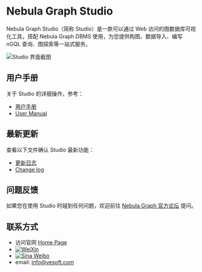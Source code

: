 # Nebula Graph Studio

Nebula Graph Studio（简称 Studio）是一款可以通过 Web 访问的图数据库可视化工具，搭配 Nebula Graph DBMS 使用，为您提供构图、数据导入、编写 nGQL 查询、图探索等一站式服务。

![Studio 界面截图](https://docs-cdn.nebula-graph.com.cn/nebula-studio-docs/st-ug-024.png "Studio 界面一览")

## 用户手册

关于 Studio 的详细操作，参考：

- [用户手册](docs/cn/st-ug-toc.md)
- [User Manual](./docs/nebula-graph-studio-user-guide-en.md)

## 最新更新

查看以下文件确认 Studio 最新功能：

- [更新日志](docs/CHANGELOG-zh.md)
- [Change log](docs/CHANGELOG-en.md)

## 问题反馈

如果您在使用 Studio 时碰到任何问题，欢迎前往 [Nebula Graph 官方论坛](https://discuss.nebula-graph.com.cn/ "点击前往 Nebula Graph 官方论坛") 提问。

## 联系方式

- 访问官网 [Home Page](http://nebula-graph.io/)
- [![WeiXin](https://img.shields.io/badge/WeChat-%E5%BE%AE%E4%BF%A1-brightgreen)](https://user-images.githubusercontent.com/38887077/67449282-4362b300-f64c-11e9-878f-7efc373e5e55.jpg)
- [![Sina Weibo](https://img.shields.io/badge/Weibo-%E5%BE%AE%E5%8D%9A-red)](https://weibo.com/p/1006067122684542/home?from=page_100606&mod=TAB#place)
- email: info@vesoft.com
